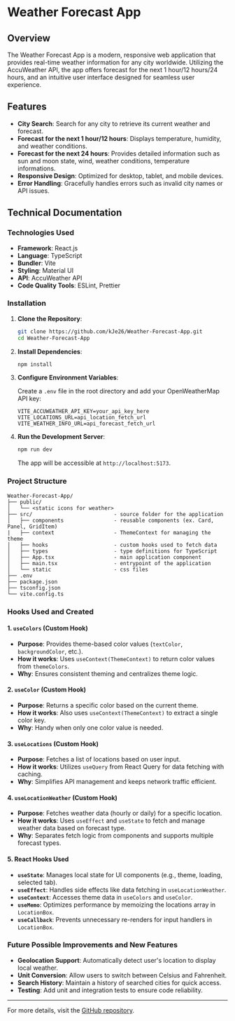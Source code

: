 # Weather Forecast App

## Overview

The Weather Forecast App is a modern, responsive web application that provides real-time weather information for any city worldwide. Utilizing the AccuWeather API, the app offers forecast for the next 1 hour/12 hours/24 hours, and an intuitive user interface designed for seamless user experience.

## Features

- **City Search**: Search for any city to retrieve its current weather and forecast.
- **Forecast for the next 1 hour/12 hours**: Displays temperature, humidity, and weather conditions.
- **Forecast for the next 24 hours**: Provides detailed information such as sun and moon state, wind, weather conditions, temperature informations.
- **Responsive Design**: Optimized for desktop, tablet, and mobile devices.
- **Error Handling**: Gracefully handles errors such as invalid city names or API issues.

## Technical Documentation

### Technologies Used

- **Framework**: React.js
- **Language**: TypeScript
- **Bundler**: Vite
- **Styling**: Material UI
- **API**: AccuWeather API
- **Code Quality Tools**: ESLint, Prettier

### Installation

1. **Clone the Repository**:

   ```bash
   git clone https://github.com/kJe26/Weather-Forecast-App.git
   cd Weather-Forecast-App
   ```

2. **Install Dependencies**:

   ```bash
   npm install
   ```

3. **Configure Environment Variables**:

   Create a `.env` file in the root directory and add your OpenWeatherMap API key:

   ```env
   VITE_ACCUWEATHER_API_KEY=your_api_key_here
   VITE_LOCATIONS_URL=api_location_fetch_url
   VITE_WEATHER_INFO_URL=api_forecast_fetch_url
   ```

4. **Run the Development Server**:

   ```bash
   npm run dev
   ```

   The app will be accessible at `http://localhost:5173`.

### Project Structure

```
Weather-Forecast-App/
├── public/
│   └── <static icons for weather> 
├── src/                          - source folder for the application
│   ├── components                - reusable components (ex. Card, Panel, GridItem)
|   ├── context                   - ThemeContext for managing the theme
│   ├── hooks                     - custom hooks used to fetch data
│   ├── types                     - type definitions for TypeScript
│   ├── App.tsx                   - main application component
│   ├── main.tsx                  - entrypoint of the application
│   └── static                    - css files
├── .env
├── package.json
├── tsconfig.json
└── vite.config.ts
```

### Hooks Used and Created

#### 1. `useColors` (Custom Hook)

- **Purpose**: Provides theme-based color values (`textColor`, `backgroundColor`, etc.).
- **How it works**: Uses `useContext(ThemeContext)` to return color values from `themeColors`.
- **Why**: Ensures consistent theming and centralizes theme logic.

#### 2. `useColor` (Custom Hook)

- **Purpose**: Returns a specific color based on the current theme.
- **How it works**: Also uses `useContext(ThemeContext)` to extract a single color key.
- **Why**: Handy when only one color value is needed.

#### 3. `useLocations` (Custom Hook)

- **Purpose**: Fetches a list of locations based on user input.
- **How it works**: Utilizes `useQuery` from React Query for data fetching with caching.
- **Why**: Simplifies API management and keeps network traffic efficient.

#### 4. `useLocationWeather` (Custom Hook)

- **Purpose**: Fetches weather data (hourly or daily) for a specific location.
- **How it works**: Uses `useEffect` and `useState` to fetch and manage weather data based on forecast type.
- **Why**: Separates fetch logic from components and supports multiple forecast types.

#### 5. React Hooks Used

- **`useState`**: Manages local state for UI components (e.g., theme, loading, selected tab).
- **`useEffect`**: Handles side effects like data fetching in `useLocationWeather`.
- **`useContext`**: Accesses theme data in `useColors` and `useColor`.
- **`useMemo`**: Optimizes performance by memoizing the locations array in `LocationBox`.
- **`useCallback`**: Prevents unnecessary re-renders for input handlers in `LocationBox`.

### Future Possible Improvements and New Features

- **Geolocation Support**: Automatically detect user's location to display local weather.
- **Unit Conversion**: Allow users to switch between Celsius and Fahrenheit.
- **Search History**: Maintain a history of searched cities for quick access.
- **Testing**: Add unit and integration tests to ensure code reliability.

---

For more details, visit the [GitHub repository](https://github.com/kJe26/Weather-Forecast-App).